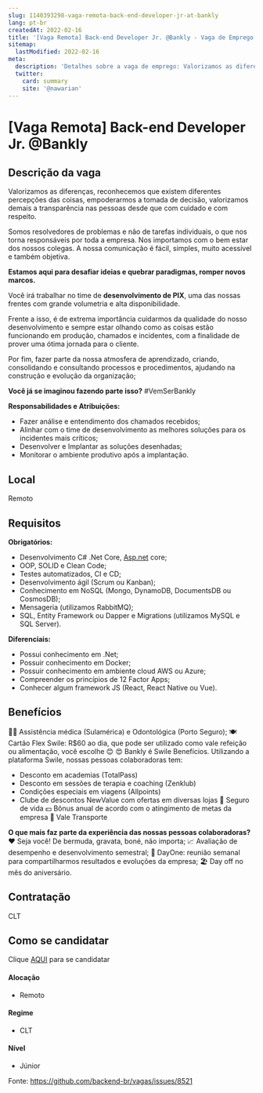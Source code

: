 ```yaml
---
slug: 1140393298-vaga-remota-back-end-developer-jr-at-bankly
lang: pt-br
createdAt: 2022-02-16
title: '[Vaga Remota] Back-end Developer Jr. @Bankly - Vaga de Emprego'
sitemap:
  lastModified: 2022-02-16
meta:
  description: 'Detalhes sobre a vaga de emprego: Valorizamos as diferenças, reconhecemos que existem diferentes percepções das coisas, empoderarmos a tomada de decisão, valorizamos demais a transparência nas pessoas desde que com cuidado e com respeito. Somos resolvedores de problemas e não de tarefas individuais, o que nos torna responsáveis por toda a empresa. Nos importamos com o bem estar dos nossos colegas. A nossa comunicação é fácil, simples, muito acessível e também objetiva. **Estamos aqui para desafiar ideias e quebrar paradigmas, romper novos marcos.** Você irá trabalhar no time de **desenvolvimento de PIX**, uma das nossas frentes com grande volumetria e alta disponibilidade. Frente a isso, é de extrema importância cuidarmos da qualidade do nosso desenvolvimento e sempre estar olhando como as coisas estão funcionando em produção, chamados e incidentes, com a finalidade de prover uma ótima jornada para o cliente.  Por fim, fazer parte da nossa atmosfera de aprendizado, criando, consolidando e consultando processos e procedimentos, ajudando na construção e evolução da organização; **Você já se imaginou fazendo parte isso?** #VemSerBankly **Responsabilidades e Atribuições:** - Fazer análise e entendimento dos chamados recebidos; - Alinhar com o time de desenvolvimento as melhores soluções para os incidentes mais críticos; - Desenvolver e Implantar as soluções desenhadas; - Monitorar o ambiente produtivo após a implantação.'
  twitter:
    card: summary
    site: '@nawarian'
---
```


# [Vaga Remota] Back-end Developer Jr. @Bankly

## Descrição da vaga

Valorizamos as diferenças, reconhecemos que existem diferentes percepções das coisas, empoderarmos a tomada de decisão, valorizamos demais a transparência nas pessoas desde que com cuidado e com respeito.

Somos resolvedores de problemas e não de tarefas individuais, o que nos torna responsáveis por toda a empresa. Nos importamos com o bem estar dos nossos colegas. A nossa comunicação é fácil, simples, muito acessível e também objetiva.

**Estamos aqui para desafiar ideias e quebrar paradigmas, romper novos marcos.**

Você irá trabalhar no time de **desenvolvimento de PIX**, uma das nossas frentes com grande volumetria e alta disponibilidade.

Frente a isso, é de extrema importância cuidarmos da qualidade do nosso desenvolvimento e sempre estar olhando como as coisas estão funcionando em produção, chamados e incidentes, com a finalidade de prover uma ótima jornada para o cliente.


Por fim, fazer parte da nossa atmosfera de aprendizado, criando, consolidando e consultando processos e procedimentos, ajudando na construção e evolução da organização;

**Você já se imaginou fazendo parte isso?**
#VemSerBankly

**Responsabilidades e Atribuições:**

- Fazer análise e entendimento dos chamados recebidos;
- Alinhar com o time de desenvolvimento as melhores soluções para os incidentes mais críticos;
- Desenvolver e Implantar as soluções desenhadas;
- Monitorar o ambiente produtivo após a implantação.

## Local

Remoto

## Requisitos

**Obrigatórios:**
- Desenvolvimento C# .Net Core, [Asp.net](http://asp.net/) core;
- OOP, SOLID e Clean Code;
- Testes automatizados, CI e CD;
- Desenvolvimento ágil (Scrum ou Kanban);
- Conhecimento em NoSQL (Mongo, DynamoDB, DocumentsDB ou CosmosDB);
- Mensageria (utilizamos RabbitMQ);
- SQL, Entity Framework ou Dapper e Migrations (utilizamos MySQL e SQL Server).

**Diferenciais:**
- Possui conhecimento em .Net;
- Possuir conhecimento em Docker;
- Possuir conhecimento em ambiente cloud AWS ou Azure;
- Compreender os princípios de 12 Factor Apps;
- Conhecer algum framework JS (React, React Native ou Vue).

## Benefícios

👨‍⚕ Assistência médica (Sulamérica) e Odontológica (Porto Seguro);
🍽 Cartão Flex Swile: R$60 ao dia, que pode ser utilizado como vale refeição ou alimentação, você escolhe 😊
😍 Bankly é Swile Benefícios. Utilizando a plataforma Swile, nossas pessoas colaboradoras tem:
- Desconto em academias (TotalPass)
- Desconto em sessões de terapia e coaching (Zenklub)
- Condições especiais em viagens (Allpoints)
- Clube de descontos NewValue com ofertas em diversas lojas
🏥 Seguro de vida
💵 Bônus anual de acordo com o atingimento de metas da empresa
🚌 Vale Transporte

**O que mais faz parte da experiência das nossas pessoas colaboradoras?**
❤️ Seja você! De bermuda, gravata, boné, não importa;
📈 Avaliação de desempenho e desenvolvimento semestral;
📅 DayOne: reunião semanal para compartilharmos resultados e evoluções da empresa;
🏖 Day off no mês do aniversário.

## Contratação
CLT

## Como se candidatar

Clique [AQUI](https://acessoteamexperience.gupy.io/jobs/1391991) para se candidatar

#### Alocação
- Remoto

#### Regime
- CLT

#### Nível
- Júnior

Fonte: https://github.com/backend-br/vagas/issues/8521